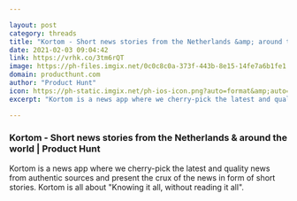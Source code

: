 ```yaml
---

layout: post
category: threads
title: "Kortom - Short news stories from the Netherlands &amp; around the world"
date: 2021-02-03 09:04:42
link: https://vrhk.co/3tm6rQT
image: https://ph-files.imgix.net/0c0c8c0a-373f-443b-8e15-14fe7a6b1fe1.jpeg?auto=format&fit=crop&frame=1&h=512&w=1024
domain: producthunt.com
author: "Product Hunt"
icon: https://ph-static.imgix.net/ph-ios-icon.png?auto=format&amp;auto=compress
excerpt: "Kortom is a news app where we cherry-pick the latest and quality news from authentic sources and present the crux of the news in form of short stories. Kortom is all about \"Knowing it all, without reading it all\"."

---
```


### Kortom - Short news stories from the Netherlands &amp; around the world | Product Hunt

Kortom is a news app where we cherry-pick the latest and quality news from authentic sources and present the crux of the news in form of short stories. Kortom is all about "Knowing it all, without reading it all".